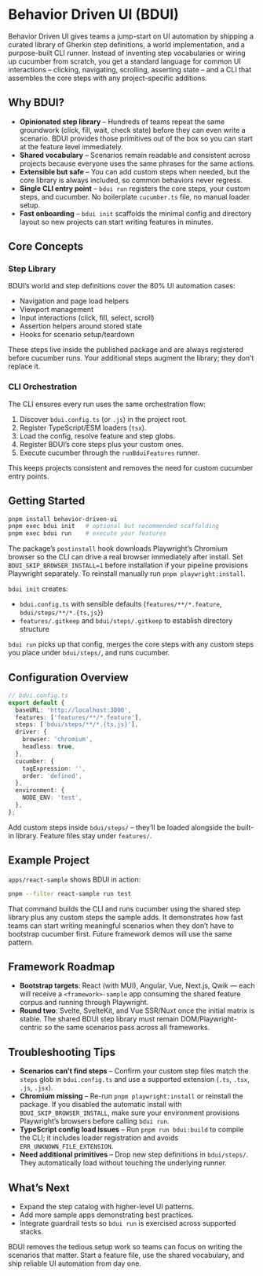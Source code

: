 # Behavior Driven UI (BDUI)

Behavior Driven UI gives teams a jump-start on UI automation by shipping a
curated library of Gherkin step definitions, a world implementation, and a
purpose-built CLI runner. Instead of inventing step vocabularies or wiring up
cucumber from scratch, you get a standard language for common UI interactions –
clicking, navigating, scrolling, asserting state – and a CLI that assembles the
core steps with any project-specific additions.

## Why BDUI?

- **Opinionated step library** – Hundreds of teams repeat the same groundwork
  (click, fill, wait, check state) before they can even write a scenario. BDUI
  provides those primitives out of the box so you can start at the feature level
  immediately.
- **Shared vocabulary** – Scenarios remain readable and consistent across
  projects because everyone uses the same phrases for the same actions.
- **Extensible but safe** – You can add custom steps when needed, but the core
  library is always included, so common behaviors never regress.
- **Single CLI entry point** – `bdui run` registers the core steps, your custom
  steps, and cucumber. No boilerplate `cucumber.ts` file, no manual loader setup.
- **Fast onboarding** – `bdui init` scaffolds the minimal config and directory
  layout so new projects can start writing features in minutes.

## Core Concepts

### Step Library

BDUI’s world and step definitions cover the 80% UI automation cases:

- Navigation and page load helpers
- Viewport management
- Input interactions (click, fill, select, scroll)
- Assertion helpers around stored state
- Hooks for scenario setup/teardown

These steps live inside the published package and are always registered before
cucumber runs. Your additional steps augment the library; they don’t replace it.

### CLI Orchestration

The CLI ensures every run uses the same orchestration flow:

1. Discover `bdui.config.ts` (or `.js`) in the project root.
2. Register TypeScript/ESM loaders (`tsx`).
3. Load the config, resolve feature and step globs.
4. Register BDUI’s core steps plus your custom ones.
5. Execute cucumber through the `runBduiFeatures` runner.

This keeps projects consistent and removes the need for custom cucumber entry
points.

## Getting Started

```bash
pnpm install behavior-driven-ui
pnpm exec bdui init   # optional but recommended scaffolding
pnpm exec bdui run    # execute your features
```

The package’s `postinstall` hook downloads Playwright’s Chromium browser so the
CLI can drive a real browser immediately after install. Set
`BDUI_SKIP_BROWSER_INSTALL=1` before installation if your pipeline provisions
Playwright separately. To reinstall manually run `pnpm playwright:install`.

`bdui init` creates:

- `bdui.config.ts` with sensible defaults (`features/**/*.feature`,
  `bdui/steps/**/*.{ts,js}`)
- `features/.gitkeep` and `bdui/steps/.gitkeep` to establish directory structure

`bdui run` picks up that config, merges the core steps with any custom steps you
place under `bdui/steps/`, and runs cucumber.

## Configuration Overview

```ts
// bdui.config.ts
export default {
  baseURL: 'http://localhost:3000',
  features: ['features/**/*.feature'],
  steps: ['bdui/steps/**/*.{ts,js}'],
  driver: {
    browser: 'chromium',
    headless: true,
  },
  cucumber: {
    tagExpression: '',
    order: 'defined',
  },
  environment: {
    NODE_ENV: 'test',
  },
};
```

Add custom steps inside `bdui/steps/` – they’ll be loaded alongside the built-in
library. Feature files stay under `features/`.

## Example Project

`apps/react-sample` shows BDUI in action:

```bash
pnpm --filter react-sample run test
```

That command builds the CLI and runs cucumber using the shared step library plus
any custom steps the sample adds. It demonstrates how fast teams can start
writing meaningful scenarios when they don’t have to bootstrap cucumber first.
Future framework demos will use the same pattern.

## Framework Roadmap
- **Bootstrap targets**: React (with MUI), Angular, Vue, Next.js, Qwik — each
  will receive a `<framework>-sample` app consuming the shared feature corpus and
  running through Playwright.
- **Round two**: Svelte, SvelteKit, and Vue SSR/Nuxt once the initial matrix is
  stable.
The shared BDUI step library must remain DOM/Playwright-centric so the same
scenarios pass across all frameworks.

## Troubleshooting Tips

- **Scenarios can’t find steps** – Confirm your custom step files match the
  `steps` glob in `bdui.config.ts` and use a supported extension (`.ts`, `.tsx`,
  `.js`, `.jsx`).
- **Chromium missing** – Re-run `pnpm playwright:install` or reinstall the
  package. If you disabled the automatic install with
  `BDUI_SKIP_BROWSER_INSTALL`, make sure your environment provisions
  Playwright’s browsers before calling `bdui run`.
- **TypeScript config load issues** – Run `pnpm run bdui:build` to compile the
  CLI; it includes loader registration and avoids `ERR_UNKNOWN_FILE_EXTENSION`.
- **Need additional primitives** – Drop new step definitions in
  `bdui/steps/`. They automatically load without touching the underlying runner.

## What’s Next

- Expand the step catalog with higher-level UI patterns.
- Add more sample apps demonstrating best practices.
- Integrate guardrail tests so `bdui run` is exercised across supported stacks.

BDUI removes the tedious setup work so teams can focus on writing the scenarios
that matter. Start a feature file, use the shared vocabulary, and ship reliable
UI automation from day one.
